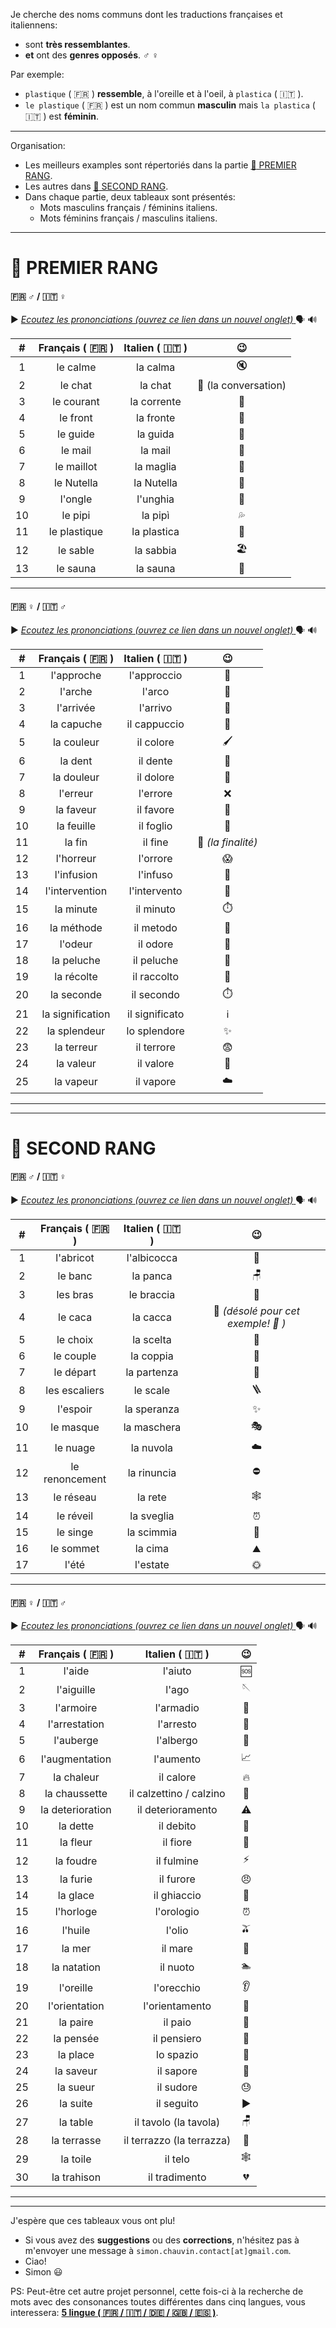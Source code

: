 Je cherche des noms communs dont les traductions françaises et italiennens:
- sont **très ressemblantes**.
- **et** ont des **genres opposés**. :male_sign: :female_sign:

Par exemple:
- `plastique` ( :fr: ) **ressemble**, à l'oreille et à l'oeil, à `plastica` ( :it: ).
- `le plastique` ( :fr: ) est un nom commun **masculin** mais `la plastica` ( :it: ) est **féminin**.

---

Organisation:
- Les meilleurs examples sont répertoriés dans la partie [ :1st_place_medal: PREMIER RANG](#1st_place_medal-premier-rang).
- Les autres dans [ :2nd_place_medal: SECOND RANG](#2nd_place_medal-second-rang).
- Dans chaque partie, deux tableaux sont présentés:
  - Mots masculins français / féminins italiens.
  - Mots féminins français / masculins italiens.

---

# :1st_place_medal: PREMIER RANG

#### :fr: :male_sign: / :it: :female_sign:

:arrow_forward: [ _Ecoutez les prononciations (ouvrez ce lien dans un nouvel onglet)_ ](https://drive.google.com/file/d/139KW9ru4Fcga4WGgYVO7ffmBMN9cu5-2/view?usp=sharing) :speaking_head: :loud_sound:

|  #  |  Français ( :fr: )  |  Italien ( :it: )  |               :wink:               |
|:---:|:-------------------:|:------------------:|:----------------------------------:|
|  1  |      le calme       |      la calma      |               :mute:               |
|  2  |       le chat       |      la chat       | :speech_balloon: (la conversation) |
|  3  |     le courant      |    la corrente     |              :ocean:               |
|  4  |      le front       |     la fronte      |      :face_with_head_bandage:      |
|  5  |      le guide       |      la guida      |             :compass:              |
|  6  |       le mail       |      la mail       |              :email:               |
|  7  |     le maillot      |     la maglia      |              :shirt:               |
|  8  |     le Nutella      |     la Nutella     |          :chocolate_bar:           |
|  9  |       l'ongle       |      l'unghia      |            :nail_care:             |
| 10  |       le pipi       |      la pipì       |           :sweat_drops:            |
| 11  |    le plastique     |    la plastica     |          :lotion_bottle:           |
| 12  |      le sable       |     la sabbia      |          :beach_umbrella:          |
| 13  |      le sauna       |      la sauna      |             :hot_face:             |

---

#### :fr: :female_sign: / :it: :male_sign:

:arrow_forward: [ _Ecoutez les prononciations (ouvrez ce lien dans un nouvel onglet)_ ](https://drive.google.com/file/d/1pCG3QjQz16iGJ0AkhereLBoaU8T2Md0u/view?usp=sharing) :speaking_head: :loud_sound:

|  #  |  Français ( :fr: )  |  Italien ( :it: )  |          :wink:          |
|:---:|:-------------------:|:------------------:|:------------------------:|
|  1  |     l'approche      |    l'approccio     |       :footprints:       |
|  2  |       l'arche       |       l'arco       |        :rainbow:         |
|  3  |      l'arrivée      |      l'arrivo      |     :checkered_flag:     |
|  4  |     la capuche      |    il cappuccio    |  :woman_with_headscarf:  |
|  5  |     la couleur      |     il colore      |       :paintbrush:       |
|  6  |       la dent       |      il dente      |         :tooth:          |
|  7  |     la douleur      |     il dolore      | :face_with_head_bandage: |
|  8  |      l'erreur       |      l'errore      |           :x:            |
|  9  |      la faveur      |     il favore      |       :handshake:        |
| 10  |     la feuille      |     il foglio      |     :page_facing_up:     |
| 11  |       la fin        |      il fine       |  :dart: _(la finalité)_  |
| 12  |      l'horreur      |      l'orrore      |         :scream:         |
| 13  |     l'infusion      |      l'infuso      |          :tea:           |
| 14  |   l'intervention    |    l'intervento    |        :hospital:        |
| 15  |      la minute      |     il minuto      |       :stopwatch:        |
| 16  |     la méthode      |     il metodo      |          :memo:          |
| 17  |       l'odeur       |      il odore      |          :nose:          |
| 18  |     la peluche      |     il peluche     |       :teddy_bear:       |
| 19  |     la récolte      |    il raccolto     |      :ear_of_rice:       |
| 20  |     la seconde      |     il secondo     |       :stopwatch:        |
| 21  |  la signification   |   il significato   |   :information_source:   |
| 22  |    la splendeur     |    lo splendore    |        :sparkles:        |
| 23  |     la terreur      |     il terrore     |        :fearful:         |
| 24  |      la valeur      |     il valore      |          :gem:           |
| 25  |      la vapeur      |     il vapore      |         :cloud:          |

---
---

# :2nd_place_medal: SECOND RANG

#### :fr: :male_sign: / :it: :female_sign:

:arrow_forward: [ _Ecoutez les prononciations (ouvrez ce lien dans un nouvel onglet)_ ](https://drive.google.com/file/d/1f_2OW-AWYdrr_osAJ_PLxEOs0Nsn_Cnw/view?usp=sharing) :speaking_head: :loud_sound:

|  #  |  Français ( :fr: )  |  Italien ( :it: )  |                      :wink:                      |
|:---:|:-------------------:|:------------------:|:------------------------------------------------:|
|  1  |      l'abricot      |    l'albicocca     |                     :peach:                      |
|  2  |       le banc       |      la panca      |                     :chair:                      |
|  3  |      les bras       |     le braccia     |                     :muscle:                     |
|  4  |       le caca       |      la cacca      | :poop: _(désolé pour cet exemple! :grimacing: )_ |
|  5  |      le choix       |     la scelta      |                    :thinking:                    |
|  6  |      le couple      |     la coppia      |                     :couple:                     |
|  7  |      le départ      |    la partenza     |                 :checkered_flag:                 |
|  8  |    les escaliers    |      le scale      |                     :ladder:                     |
|  9  |      l'espoir       |    la speranza     |                    :sparkles:                    |
| 10  |      le masque      |    la maschera     |                :performing_arts:                 |
| 11  |      le nuage       |     la nuvola      |                     :cloud:                      |
| 12  |   le renoncement    |    la rinuncia     |                    :no_entry:                    |
| 13  |      le réseau      |      la rete       |                   :spider_web:                   |
| 14  |      le réveil      |     la sveglia     |                  :alarm_clock:                   |
| 15  |      le singe       |     la scimmia     |                     :monkey:                     |
| 16  |      le sommet      |      la cima       |                    :mountain:                    |
| 17  |        l'été        |      l'estate      |                 :sun_with_face:                  |

---

#### :fr: :female_sign: / :it: :male_sign:

:arrow_forward: [ _Ecoutez les prononciations (ouvrez ce lien dans un nouvel onglet)_ ](https://drive.google.com/file/d/1kuS1eHsCb3CLxdzTHm40otmDYmtGFq0p/view?usp=sharing) :speaking_head: :loud_sound:

|  #  |  Français ( :fr: )  |     Italien ( :it: )      |           :wink:           |
|:---:|:-------------------:|:-------------------------:|:--------------------------:|
|  1  |       l'aide        |          l'aiuto          |           :sos:            |
|  2  |     l'aiguille      |           l'ago           |      :sewing_needle:       |
|  3  |      l'armoire      |         l'armadio         |           :door:           |
|  4  |    l'arrestation    |         l'arresto         |        :police_car:        |
|  5  |      l'auberge      |         l'albergo         |          :hotel:           |
|  6  |   l'augmentation    |         l'aumento         | :chart_with_upwards_trend: |
|  7  |     la chaleur      |         il calore         |           :fire:           |
|  8  |    la chaussette    |  il calzettino / calzino  |          :socks:           |
|  9  |  la deterioration   |     il deterioramento     |         :warning:          |
| 10  |      la dette       |         il debito         |     :money_with_wings:     |
| 11  |      la fleur       |         il fiore          |          :tulip:           |
| 12  |      la foudre      |        il fulmine         |           :zap:            |
| 13  |      la furie       |         il furore         |          :angry:           |
| 14  |      la glace       |        il ghiaccio        |         :ice_cube:         |
| 15  |      l'horloge      |        l'orologio         |       :alarm_clock:        |
| 16  |       l'huile       |          l'olio           |          :olive:           |
| 17  |       la mer        |          il mare          |          :ocean:           |
| 18  |     la natation     |         il nuoto          |         :swimmer:          |
| 19  |      l'oreille      |        l'orecchio         |           :ear:            |
| 20  |    l'orientation    |      l'orientamento       |         :compass:          |
| 21  |      la paire       |          il paio          |           :shoe:           |
| 22  |      la pensée      |        il pensiero        |     :thought_balloon:      |
| 23  |      la place       |         lo spazio         |      :space_invader:       |
| 24  |      la saveur      |         il sapore         |          :tongue:          |
| 25  |      la sueur       |         il sudore         |          :sweat:           |
| 26  |      la suite       |        il seguito         |      :arrow_forward:       |
| 27  |      la table       |   il tavolo (la tavola)   |          :chair:           |
| 28  |     la terrasse     | il terrazzo (la terrazza) |    :house_with_garden:     |
| 29  |      la toile       |          il telo          |        :spider_web:        |
| 30  |     la trahison     |       il tradimento       |       :broken_heart:       |

---
---

J'espère que ces tableaux vous ont plu!
- Si vous avez des **suggestions** ou des **corrections**, n'hésitez pas à m'envoyer une message à `simon.chauvin.contact[at]gmail.com`.
- Ciao!
- Simon :smiley:

PS: Peut-être cet autre projet personnel, cette fois-ci à la recherche de mots avec des consonances toutes différentes dans cinq langues, vous interessera: **[5 lingue ( :fr: / :it: / :de: / :uk: / :es: )](https://github.com/chauvinSimon/lingue/blob/master/README.md)**.
